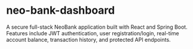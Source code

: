 # neo-bank-dashboard
A secure full-stack NeoBank application built with React and Spring Boot. Features include JWT authentication, user registration/login, real-time account balance, transaction history, and protected API endpoints.
